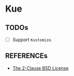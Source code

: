 # Kue

## TODOs

- [ ] Support `Kustomize`.

## REFERENCEs

- [The 2-Clause BSD License](https://opensource.org/license/bsd-2-clause)
